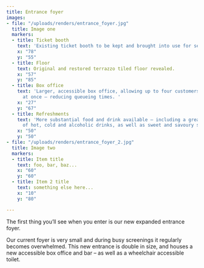 ```yaml
---
title: Entrance foyer
images:
- file: "/uploads/renders/entrance_foyer.jpg"
  title: Image one
  markers:
  - title: Ticket booth
    text: 'Existing ticket booth to be kept and brought into use for select shows. '
    x: "78"
    y: "55"
  - title: Floor
    text: Original and restored terrazzo tiled floor revealed.
    x: "57"
    y: "85"
  - title: Box office
    text: 'Larger, accessible box office, allowing up to four customers to be served
      at once – reducing queueing times. '
    x: "27"
    y: "67"
  - title: Refreshments
    text: 'More substantial food and drink available – including a greater variety
      of hot, cold and alcoholic drinks, as well as sweet and savoury snacks. '
    x: "50"
    y: "50"
- file: "/uploads/renders/entrance_foyer_2.jpg"
  title: Image two
  markers:
  - title: Item title
    text: foo, bar, baz...
    x: "60"
    y: "60"
  - title: Item 2 title
    text: something else here...
    x: "10"
    y: "80"

---
```

The first thing you’ll see when you enter is our new expanded entrance foyer.

Our current foyer is very small and during busy screenings it regularly becomes overwhelmed. This new entrance is double in size, and houses a new accessible box office and bar – as well as a wheelchair accessible toilet.